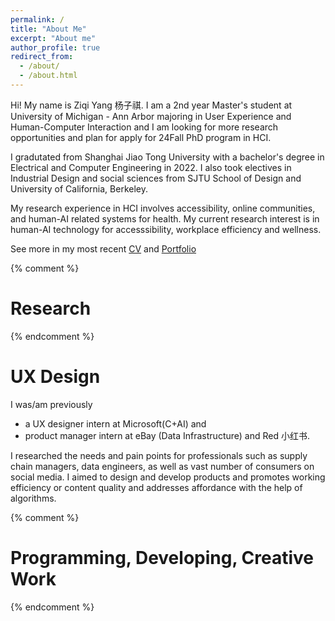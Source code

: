 ```yaml
---
permalink: /
title: "About Me"
excerpt: "About me"
author_profile: true
redirect_from: 
  - /about/
  - /about.html
---
```


Hi! My name is Ziqi Yang 杨子祺. I am a 2nd year Master's student at University of Michigan - Ann Arbor majoring in User Experience and Human-Computer Interaction and I am looking for more research opportunities and plan for apply for 24Fall PhD program in HCI.

I gradutated from Shanghai Jiao Tong University with a bachelor's degree in Electrical and Computer Engineering in 2022. I also took electives in Industrial Design and social sciences from SJTU School of Design and University of California, Berkeley. 

My research experience in HCI involves accessibility, online communities, and human-AI related systems for health. My current research interest is in human-AI technology for accesssibility, workplace efficiency and wellness.


See more in my most recent [CV](https://docs.google.com/document/d/11h2NHufHS9dqmq_63awESKac9Ggf8F20/edit?usp=sharing&ouid=108801050710662744092&rtpof=true&sd=true)
and [Portfolio](https://ziqis-portfolio.webflow.io/)

{% comment %} 
   # Research
{% endcomment %}

# UX Design

I was/am previously 
- a UX designer intern at Microsoft(C+AI) and 
- product manager intern at eBay (Data Infrastructure) and Red 小红书. 

I researched the needs and pain points for professionals such as supply chain managers, data engineers, as well as vast number of consumers on social media. I aimed to design and develop products and promotes working efficiency or content quality and addresses affordance with the help of algorithms.



{% comment %} 
   # Programming, Developing, Creative Work
{% endcomment %}
